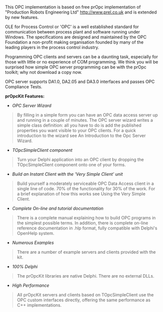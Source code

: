 This OPC implementation is based on free prOpc implementation of "Production Robots Engineering Ltd" http://www.prel.co.uk and is extended by new features.

OLE for Process Control or 'OPC' is a well established standard for communication between process plant and software running under Windows. The specifications are designed and maintained by the OPC Foundation a non-profit making organisation founded by many of the leading players in the process control industry.

Programming OPC clients and servers can be a daunting task, especially for those with little or no experience of COM programming. We think you will be surprised how simple OPC server programming can be with the prOpc toolkit; why not download a copy now.

OPC server supports DA1.0, DA2.05 and DA3.0 interfaces and passes OPC Compliance Tests.

**prOpcKit Features:**

  * _OPC Server Wizard_
> By filling in a simple form you can have an OPC data access server up and running in a couple of minutes. The OPC server wizard writes a simple class definition: all you have to do is add the published properties you want visible to your OPC clients. For a quick introduction to the wizard see An Introduction to the Opc Server Wizard.
  * _TOpcSimpleClient component_
> Turn your Delphi application into an OPC client by dropping the TOpcSimpleClient component onto one of your forms.
  * _Build an Instant Client with the 'Very Simple Client' unit_
> Build yourself a moderately serviceable OPC Data Access client in a single line of code. 70% of the functionality for 30% of the work. For a brief explanation of how this works see Using the Very Simple Client.
  * _Complete On-line and tutorial documentation_
> There is a complete manual explaining how to build OPC programs in the simplest possible terms. In addition, there is complete on-line reference documentation in .hlp format, fully compatible with Delphi's OpenHelp system.
  * _Numerous Examples_
> There are a number of example servers and clients provided with the kit.
  * _100% Delphi_
> The prOpcKit libraries are native Delphi. There are no external DLLs.
  * _High Performance_
> All prOpcKit servers and clients based on TOpcSimpleClient use the OPC custom interfaces directly, offering the same performance as C++ implementations.